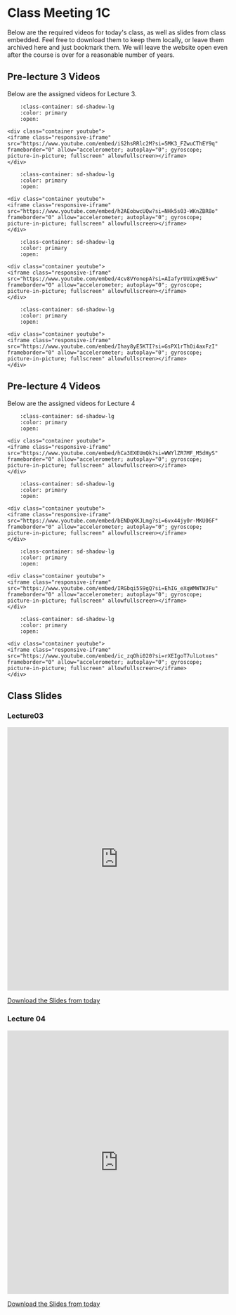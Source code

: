 # Class Meeting 1C

Below are the required videos for today's class, as well as slides from class embedded.
Feel free to download them to keep them locally, or leave them archived here and just bookmark them.
We will leave the website open even after the course is over for a reasonable number of years.

## Pre-lecture 3 Videos

Below are the assigned videos for Lecture 3.

```{dropdown} 1. Generalization
    :class-container: sd-shadow-lg
    :color: primary
    :open:

<div class="container youtube">
<iframe class="responsive-iframe" src="https://www.youtube.com/embed/iS2hsRRlc2M?si=5MK3_FZwuCThEY9q" frameborder="0" allow="accelerometer; autoplay="0"; gyroscope; picture-in-picture; fullscreen" allowfullscreen></iframe>
</div>
```

```{dropdown} 2. Data Splitting
    :class-container: sd-shadow-lg
    :color: primary
    :open:

<div class="container youtube">
<iframe class="responsive-iframe" src="https://www.youtube.com/embed/h2AEobwcUQw?si=NHk5s03-WKnZBR8o" frameborder="0" allow="accelerometer; autoplay="0"; gyroscope; picture-in-picture; fullscreen" allowfullscreen></iframe>
</div>
```

```{dropdown} 3. Cross Validation
    :class-container: sd-shadow-lg
    :color: primary
    :open:

<div class="container youtube">
<iframe class="responsive-iframe" src="https://www.youtube.com/embed/4cv8VYonepA?si=AIafyrUUixqWE5vw" frameborder="0" allow="accelerometer; autoplay="0"; gyroscope; picture-in-picture; fullscreen" allowfullscreen></iframe>
</div>
```

```{dropdown} 4. Fundamental Tradeoff of ML
    :class-container: sd-shadow-lg
    :color: primary
    :open:

<div class="container youtube">
<iframe class="responsive-iframe" src="https://www.youtube.com/embed/Ihay8yE5KTI?si=GsPX1rThOi4axFzI" frameborder="0" allow="accelerometer; autoplay="0"; gyroscope; picture-in-picture; fullscreen" allowfullscreen></iframe>
</div>
```

## Pre-lecture 4 Videos

Below are the assigned videos for Lecture 4

```{dropdown} 1. Analogy-based Algorithms
    :class-container: sd-shadow-lg
    :color: primary
    :open:

<div class="container youtube">
<iframe class="responsive-iframe" src="https://www.youtube.com/embed/hCa3EXEUmQk?si=WWYlZR7MF_M5dHyS" frameborder="0" allow="accelerometer; autoplay="0"; gyroscope; picture-in-picture; fullscreen" allowfullscreen></iframe>
</div>
```

```{dropdown} 2. k-Nearest Neighbours
    :class-container: sd-shadow-lg
    :color: primary
    :open:

<div class="container youtube">
<iframe class="responsive-iframe" src="https://www.youtube.com/embed/bENDqXKJLmg?si=6vx44jy0r-MKU06F" frameborder="0" allow="accelerometer; autoplay="0"; gyroscope; picture-in-picture; fullscreen" allowfullscreen></iframe>
</div>
```

```{dropdown} 3. kNNs continued
    :class-container: sd-shadow-lg
    :color: primary
    :open:

<div class="container youtube">
<iframe class="responsive-iframe" src="https://www.youtube.com/embed/IRGbqi5S9gQ?si=EhIG_eXqWMWTWJFu" frameborder="0" allow="accelerometer; autoplay="0"; gyroscope; picture-in-picture; fullscreen" allowfullscreen></iframe>
</div>
```

```{dropdown} 4. Support Vector Machine with RBF Kernel
    :class-container: sd-shadow-lg
    :color: primary
    :open:

<div class="container youtube">
<iframe class="responsive-iframe" src="https://www.youtube.com/embed/ic_zqOhi020?si=rXEIgoT7ulLotxes" frameborder="0" allow="accelerometer; autoplay="0"; gyroscope; picture-in-picture; fullscreen" allowfullscreen></iframe>
</div>
```

## Class Slides

### Lecture03

<div>
<iframe src="https://firasm.github.io/cpsc330-slides/slides-03.html" width="100%" height="600px" frameBorder="0"> </iframe>
</div>

[Download the Slides from today](../../files/Lec03.pdf)

### Lecture 04

<div>
<iframe src="https://firasm.github.io/cpsc330-slides/slides-04.html" width="100%" height="600px" frameBorder="0"> </iframe>
</div>

[Download the Slides from today](../../files/Lec04.pdf)